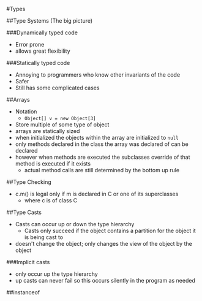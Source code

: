 #Types

##Type Systems (The big picture)

###Dynamically typed code
+ Error prone
+ allows great flexibility

###Statically typed code
+ Annoying to programmers who know other invariants of the code
+ Safer
+ Still has some complicated cases

##Arrays
+ Notation
    + `Object[] v = new Object[3]`
+ Store multiple of some type of object
+ arrays are statically sized
+ when initialized the objects within the array are initialized to `null`
+ only methods declared in the class the array was declared of can be declared
+ however when methods are executed the subclasses override of that method is executed if it exists
    + actual method calls are still determined by the bottom up rule

##Type Checking
+ c.m() is legal only if m is declared in C or one of its superclasses
    + where c is of class C

##Type Casts
+ Casts can occur up or down the type hierarchy
    + Casts only succeed if the object contains a partition for the object it is being cast to
+ doesn't change the object; only changes the view of the object by the object

###Implicit casts
+ only occur up the type hierarchy
+ up casts can never fail so this occurs silently in the program as needed

##instanceof
